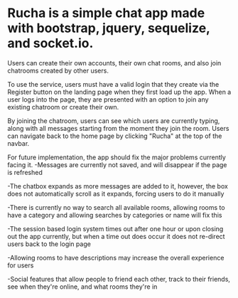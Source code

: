 # Rucha is a simple chat app made with bootstrap, jquery, sequelize, and socket.io.

Users can create their own accounts, their own chat rooms, and also join chatrooms created by other users.

To use the service, users must have a valid login that they create via the Register button on the landing page when they first load up the app.
When a user logs into the page, they are presented with an option to join any existing chatroom or create their own. 

By joining the chatroom, users can see which users are currently typing, along with all messages starting from the moment they join the room.
Users can navigate back to the home page by clicking "Rucha" at the top of the navbar.

For future implementation, the app should fix the major problems currently facing it.
-Messages are currently not saved, and will disappear if the page is refreshed

-The chatbox expands as more messages are added to it, however, the box does not automatically scroll as it expands, forcing users to do it manually

-There is currently no way to search all available rooms, allowing rooms to have a category and allowing searches by categories or name will fix this

-The session based login system times out after one hour or upon closing out the app currently, but when a time out does occur it does not re-direct users back to the login page

-Allowing rooms to have descriptions may increase the overall experience for users

-Social features that allow people to friend each other, track to their friends, see when they're online, and what rooms they're in
